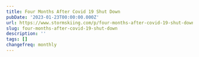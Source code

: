 ```yaml
---
title: Four Months After Covid 19 Shut Down
pubDate: '2023-01-23T00:00:00.000Z'
url: https://www.stormskiing.com/p/four-months-after-covid-19-shut-down
slug: four-months-after-covid-19-shut-down
description: ''
tags: []
changefreq: monthly
---
```


<!-- Add post content below -->
